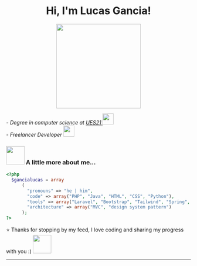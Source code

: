 <h1 align="center">Hi, I'm Lucas Gancia!</h1>

<p align="center"><img src="https://media.giphy.com/media/5eLDrEaRGHegx2FeF2/giphy.gif" width="230"></p>

<em>
  - Degree in computer science at <a href="https://21.edu.ar/oferta-academica/licenciatura-en-informatica">UES21 </a><img src="https://media.giphy.com/media/dBrXAuiJQpBTgFhHFH/giphy.gif" width="30"></br>
  - Freelancer Developer <img src="https://media.giphy.com/media/RhMmGFlRGT1UtgGTaD/giphy.gif" width="30">
</em>

### <img src="https://media.giphy.com/media/VgCDAzcKvsR6OM0uWg/giphy.gif" width="50"> A little more about me...  

``` php
<?php
  $gancialucas = array
      (
        "pronouns" => "he | him",
        "code" => array("PHP", "Java", "HTML", "CSS", "Python"),
        "tools" => array("Laravel", "Bootstrap", "Tailwind", "Spring", "GitHub"),
        "architecture" => array("MVC", "design system pattern")
      );
?>
```

⭐️ Thanks for stopping by my feed, I love coding and sharing my progress with you :) <img src="https://media.giphy.com/media/lodecc4WhreCyq1HKt/giphy.gif" width="50">

---
